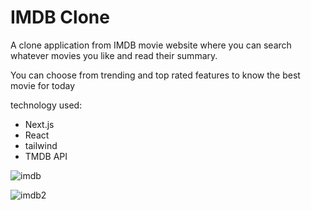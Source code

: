 # IMDB Clone

A clone application from IMDB movie website where you can search whatever movies you like and read their summary.

You can choose from trending and top rated features to know the best movie for today

technology used:
 * Next.js
 * React
 * tailwind
 * TMDB API
 
 
 
![imdb](https://user-images.githubusercontent.com/106008160/226270058-abb122d3-00e2-44bc-a1bd-b89321fe5d52.png)

![imdb2](https://user-images.githubusercontent.com/106008160/226270071-f852f4d2-fd64-472d-a32e-c99be921c5f2.png)

